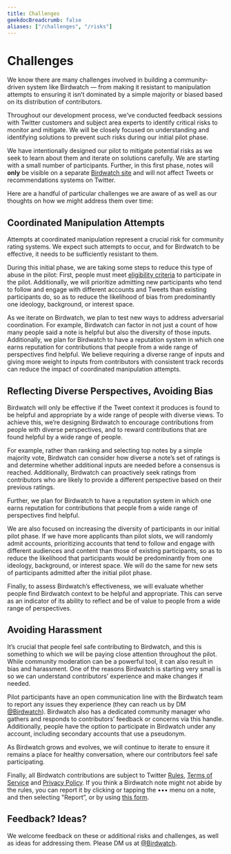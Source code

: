 ```yaml
---
title: Challenges
geekdocBreadcrumb: false
aliases: ["/challenges", "/risks"]
---
```


# Challenges

We know there are many challenges involved in building a community-driven system like Birdwatch — from making it resistant to manipulation attempts to ensuring it isn’t dominated by a simple majority or biased based on its distribution of contributors.

Throughout our development process, we’ve conducted feedback sessions with Twitter customers and subject area experts to identify critical risks to monitor and mitigate. We will be closely focused on understanding and identifying solutions to prevent such risks during our initial pilot phase.

We have intentionally designed our pilot to mitigate potential risks as we seek to learn about them and iterate on solutions carefully. We are starting with a small number of participants. Further, in this first phase, notes will **only** be visible on a separate [Birdwatch site](http://birdwatch.twitter.com) and will not affect Tweets or recommendations systems on Twitter.

Here are a handful of particular challenges we are aware of as well as our thoughts on how we might address them over time:

## Coordinated Manipulation Attempts

Attempts at coordinated manipulation represent a crucial risk for community rating systems. We expect such attempts to occur, and for Birdwatch to be effective, it needs to be sufficiently resistant to them.

During this initial phase, we are taking some steps to reduce this type of abuse in the pilot: First, people must meet [eligibility criteria](../../signup) to participate in the pilot. Additionally, we will prioritize admitting new participants who tend to follow and engage with different accounts and Tweets than existing participants do, so as to reduce the likelihood of bias from predominantly one ideology, background, or interest space.

As we iterate on Birdwatch, we plan to test new ways to address adversarial coordination. For example, Birdwatch can factor in not just a count of how many people said a note is helpful but also the diversity of those inputs. Additionally, we plan for Birdwatch to have a reputation system in which one earns reputation for contributions that people from a wide range of perspectives find helpful. We believe requiring a diverse range of inputs and giving more weight to inputs from contributors with consistent track records can reduce the impact of coordinated manipulation attempts.

## Reflecting Diverse Perspectives, Avoiding Bias

Birdwatch will only be effective if the Tweet context it produces is found to be helpful and appropriate by a wide range of people with diverse views. To achieve this, we’re designing Birdwatch to encourage contributions from people with diverse perspectives, and to reward contributions that are found helpful by a wide range of people.

For example, rather than ranking and selecting top notes by a simple majority vote, Birdwatch can consider how diverse a note’s set of ratings is and determine whether additional inputs are needed before a consensus is reached. Additionally, Birdwatch can proactively seek ratings from contributors who are likely to provide a different perspective based on their previous ratings.

Further, we plan for Birdwatch to have a reputation system in which one earns reputation for contributions that people from a wide range of perspectives find helpful.

We are also focused on increasing the diversity of participants in our initial pilot phase. If we have more applicants than pilot slots, we will randomly admit accounts, prioritizing accounts that tend to follow and engage with different audiences and content than those of existing participants, so as to reduce the likelihood that participants would be predominantly from one ideology, background, or interest space. We will do the same for new sets of participants admitted after the initial pilot phase.

Finally, to assess Birdwatch’s effectiveness, we will evaluate whether people find Birdwatch context to be helpful and appropriate. This can serve as an indicator of its ability to reflect and be of value to people from a wide range of perspectives.

## Avoiding Harassment

It’s crucial that people feel safe contributing to Birdwatch, and this is something to which we will be paying close attention throughout the pilot. While community moderation can be a powerful tool, it can also result in bias and harassment. One of the reasons Birdwatch is starting very small is so we can understand contributors’ experience and make changes if needed.

Pilot participants have an open communication line with the Birdwatch team to report any issues they experience (they can reach us by DM [@Birdwatch](https://twitter.com/birdwatch)). Birdwatch also has a dedicated community manager who gathers and responds to contributors’ feedback or concerns via this handle. Additionally, people have the option to participate in Birdwatch under any account, including secondary accounts that use a pseudonym.

As Birdwatch grows and evolves, we will continue to iterate to ensure it remains a place for healthy conversation, where our contributors feel safe participating.

Finally, all Birdwatch contributions are subject to Twitter [Rules](https://help.twitter.com/rules-and-policies/twitter-rules), [Terms of Service](https://twitter.com/tos) and [Privacy Policy](https://twitter.com/privacy). If you think a Birdwatch note might not abide by the rules, you can report it by clicking or tapping the ••• menu on a note, and then selecting "Report”, or by using [this form](https://help.twitter.com/en/forms/birdwatch).

## Feedback? Ideas?

We welcome feedback on these or additional risks and challenges, as well as ideas for addressing them. Please DM us at [@Birdwatch](http://twitter.com/birdwatch).
